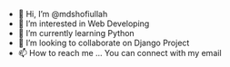 - 👋 Hi, I’m @mdshofiullah
- 👀 I’m interested in Web Developing
- 🌱 I’m currently learning Python
- 💞️ I’m looking to collaborate on Django Project
- 📫 How to reach me ... You can connect with my email

<!---
mdshofiullah/mdshofiullah is a ✨ special ✨ repository because its `README.md` (this file) appears on your GitHub profile.
You can click the Preview link to take a look at your changes.
--->
